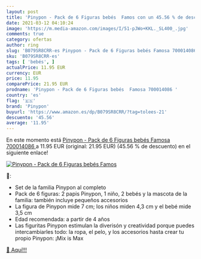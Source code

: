 ```yaml
---
layout: post
title: 'Pinypon - Pack de 6 Figuras bebés  Famos con un 45.56 % de descuento'
date: 2021-03-12 04:10:24
image: 'https://m.media-amazon.com/images/I/51-pJWo+KKL._SL400_.jpg'
comments: true
category: ofertas
author: ring
slug: 'B079SR8CRR-es Pinypon - Pack de 6 Figuras bebés Famosa 700014086'
sku: 'B079SR8CRR-es'
tags: [ 'bebés', ]
actualPrice: 11.95 EUR
currency: EUR
price: 11.95
comparePrice: 21.95 EUR
prodname: 'Pinypon - Pack de 6 Figuras bebés  Famosa 700014086 '
country: 'es'
flag: '🇪🇸'
brand: 'Pinypon'
buyurl: 'https://www.amazon.es/dp/B079SR8CRR/?tag=tolees-21'
descuento: '45.56'
average: '11.95'
---
```


En este momento está [Pinypon - Pack de 6 Figuras bebés  Famosa 700014086 ](https://www.amazon.es/dp/B079SR8CRR/?tag=tolees-21) a 11.95 EUR (original: 21.95 EUR) (45.56 %  de descuento) en el siguiente enlace!

[![Pinypon - Pack de 6 Figuras bebés  Famos](https://m.media-amazon.com/images/I/51-pJWo+KKL._SL400_.jpg)](https://www.amazon.es/dp/B079SR8CRR/?tag=tolees-21)

🔎:

- Set de la familia Pinypon al completo
- Pack de 6 figuras: 2 papis Pinypon, 1 niño, 2 bebés y la mascota de la familia: también incluye pequeños accesorios
- La figura de Pinypon mide 7 cm; los niños miden 4,3 cm y el bebé mide 3,5 cm
- Edad recomendada: a partir de 4 años
- Las figuritas Pinypon estimulan la diverisón y creatividad porque puedes intercambiarles todo: la ropa, el pelo, y los accesorios hasta crear tu propio Pinypon: ¡Mix is Max

[🛒 Aquí!!!](https://www.amazon.es/dp/B079SR8CRR/?tag=tolees-21)
